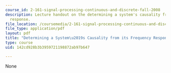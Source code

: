 ```yaml
---
course_id: 2-161-signal-processing-continuous-and-discrete-fall-2008
description: Lecture handout on the determining a system's causality from its frequency
  response.
file_location: /coursemedia/2-161-signal-processing-continuous-and-discrete-fall-2008/142cd928b3b3959721198872ab97b647_causality.pdf
file_type: application/pdf
layout: pdf
title: "Determining a System\u2019s Causality from its Frequency Response"
type: course
uid: 142cd928b3b3959721198872ab97b647

---
```

None